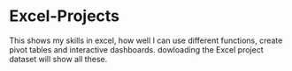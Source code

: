 # Excel-Projects
This shows my skills in excel, how well I can use different functions, create pivot tables and interactive dashboards. dowloading the Excel project dataset will show all these.
